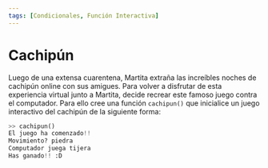 ```yaml
---
tags: [Condicionales, Función Interactiva]
---
```


# Cachipún

Luego de una extensa cuarentena, Martita extraña las increíbles noches de cachipún online con sus amigues. Para volver a disfrutar de esta experiencia virtual junto a Martita, decide recrear este famoso juego contra el computador. Para ello cree una función `cachipun()` que inicialice un juego interactivo del cachipún de la siguiente forma:

```python
>> cachipun()
El juego ha comenzado!!
Movimiento? piedra
Computador juega tijera
Has ganado!! :D
```